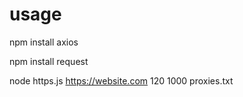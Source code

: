 # usage
npm install axios

npm install request

node https.js https://website.com 120 1000 proxies.txt

